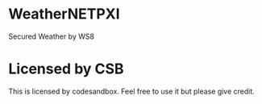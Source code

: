 # WeatherNETPXI
Secured Weather by WS8
# Licensed by CSB
This is licensed by codesandbox. Feel free to use it but please give credit.
